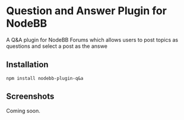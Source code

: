 # Question and Answer Plugin for NodeBB

A Q&A plugin for NodeBB Forums which allows users to post topics as questions and select a post as the answe

## Installation

    npm install nodebb-plugin-q&a

## Screenshots

Coming soon.